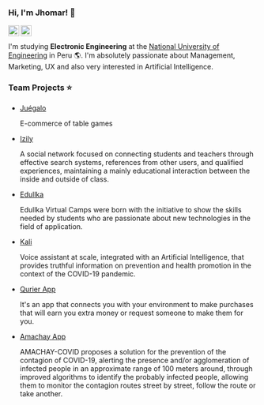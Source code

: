### Hi, I'm Jhomar! 👋

<a href="https://www.linkedin.com/in/jhomar-astuyauri/">
  <img align="left" alt="Jhomar Astuyauri | LinkdeIN" width="22px" src="https://cdn.jsdelivr.net/npm/simple-icons@v3/icons/linkedin.svg" />
</a>

<a href="https://www.facebook.com/jhomar.astuyauriherencia.12/">
  <img align="left" alt="Jhomar Astuyauri | Facebook" width="22px" src="https://simpleicons.org/icons/facebook.svg" />
</a>

<br /><br />
I'm studying **Electronic Engineering** at the [National University of Engineering](https://www.facebook.com/UNIoficial.pe) in Peru :earth_americas:. I'm absolutely passionate about Management, Marketing, UX and also very interested in Artificial Intelligence.

### Team Projects :star:

- [Juégalo](https://github.com/Jhomar1158-ux/ecommerce-de-juegos-de-mesa)

  E-commerce of table games

- [Izily](https://github.com/JoCGM09/Izily-React)

  A social network focused on connecting students and teachers through effective search systems, references from other users, and qualified experiences, maintaining a mainly   educational interaction between the inside and outside of class.
 
- [Edullka](https://edullka.github.io/)

  Edullka Virtual Camps were born with the initiative to show the skills needed by students who are passionate about new technologies in the field of application.

- [Kali](https://github.com/Jhomar1158-ux/KaliTeamUNI)

  Voice assistant at scale, integrated with an Artificial Intelligence, that provides truthful information on prevention and health promotion in the context of the COVID-19 pandemic.
  
  
- [Qurier App](https://quierounqurier.epizy.com/)
  
  It's an app that connects you with your environment to make purchases that will earn you extra money or request someone to make them for you.
  
- [Amachay App](https://github.com/Jhomar1158-ux/Project-Amachay)
  
  AMACHAY-COVID proposes a solution for the prevention of the contagion of COVID-19, alerting the presence and/or agglomeration of infected people in an approximate range of   100 meters around, through improved algorithms to identify the probably infected people, allowing them to monitor the contagion routes street by street, follow the route or   take another.
